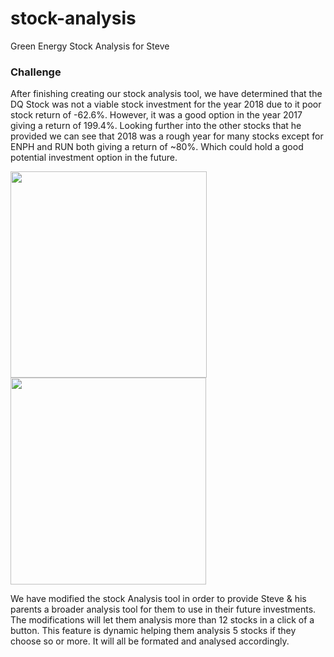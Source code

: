 # stock-analysis
Green Energy Stock Analysis for Steve

### Challenge
After finishing creating our stock analysis tool, we have determined that the DQ Stock was not a viable stock investment for the year 2018 due to it poor stock return of -62.6%. However, it was a good option in the year 2017 giving a return of 199.4%. Looking further into the other stocks that he provided we can see that 2018 was a rough year for many stocks except for ENPH and RUN both giving a return of ~80%. Which could hold a good potential investment option in the future.

<img src="https://ppkcyg.ch.files.1drv.com/y4m2y3_6TAYIit6zDZnGMydP1i73wyf3mGylZebEZ5Uf0VfP1Ee0REdbkSoOHDfMYSQKqD_YUqJHCbKv-uvQjlm1KdpNPLDMvd_fvNjqBQ1gESImNVBUoYhsR_438TLCjWvJZI3MgW3zZ7HuTiUjheCuHHzEje899zo3b7UkdJVcon5J6_NZuEeU19J8ahdrx-rsU8t2xw7R3mVisa4qBW3Ew?width=314&height=330&cropmode=none" width="314" height="330" />

<img src="https://pokjyg.ch.files.1drv.com/y4mS92yjkHU5J9Kfhy_o-yJVJyNVAW2-W3PWhWLNxZ2abAwBJeeszAo1gwN64xjHRTfIpkiQT8H5YeGRyPtioajNBtGDDKVkeneoFLoISmayUnQuKHyjo_cUMhMNgEh14xWZIvqd_CO1zfJkWQlchMOHQHPyXVupA4f2Nf7DGm0qrCtGbz9SvtlTfUNrv3799oWLBv2MGBkzZW_hXvvCCYieQ?width=313&height=331&cropmode=none" width="313" height="331" />

We have modified the stock Analysis tool in order to provide Steve & his parents a broader analysis tool for them to use in their future investments. The modifications will let them analysis more than 12 stocks in a click of a button. This feature is dynamic helping them analysis 5 stocks if they choose so or more. It will all be formated and analysed accordingly.
